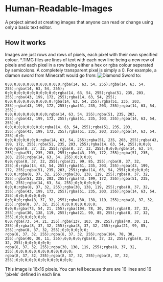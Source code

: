 # Human-Readable-Images
A project aimed at creating images that anyone can read or change using only a basic text editor.

## How it works

Images are just rows and rows of pixels, each pixel with their own specified colour.
*.TIMG files are lines of text with each new line being a new row of pixels and each pixel in a row being either a hex or rgba colour seperated by semicolons. A completely transparent pixel is simply a 0.
For example, a diamon sword from Minecraft would go from:
![Diamond Sword](http://www.minecraftinfo.com/images/360.png)
to:
```
0;0;0;0;0;0;0;0;0;0;0;0;0;rgba(14, 63, 54, 255);rgba(14, 63, 54, 255);rgba(14, 63, 54, 255);
0;0;0;0;0;0;0;0;0;0;0;0;rgba(14, 63, 54, 255);rgba(51, 235, 203, 255);rgba(43, 199, 172, 255);rgba(14, 63, 54, 255);
0;0;0;0;0;0;0;0;0;0;0;rgba(14, 63, 54, 255);rgba(51, 235, 203, 255);rgba(43, 199, 172, 255);rgba(51, 235, 203, 255);rgba(14, 63, 54, 255);
0;0;0;0;0;0;0;0;0;0;rgba(14, 63, 54, 255);rgba(51, 235, 203, 255);rgba(43, 199, 172, 255);rgba(51, 235, 203, 255);rgba(14, 63, 54, 255);0;
0;0;0;0;0;0;0;0;0;rgba(14, 63, 54, 255);rgba(51, 235, 203, 255);rgba(43, 199, 172, 255);rgba(51, 235, 203, 255);rgba(14, 63, 54, 255);0;0;
0;0;0;0;0;0;0;0;rgba(14, 63, 54, 255);rgba(51, 235, 203, 255);rgba(43, 199, 172, 255);rgba(51, 235, 203, 255);rgba(14, 63, 54, 255);0;0;0;
0;0;rgba(8, 37, 32, 255);rgba(8, 37, 32, 255);0;0;0;rgba(14, 63, 54, 255);rgba(51, 235, 203, 255);rgba(43, 199, 172, 255);rgba(51, 235, 203, 255);rgba(14, 63, 54, 255);0;0;0;0;
0;0;rgba(8, 37, 32, 255);rgba(21, 99, 85, 255);rgba(8, 37, 32, 255);0;rgba(14, 63, 54, 255);rgba(51, 235, 203, 255);rgba(43, 199, 172, 255);rgba(51, 235, 203, 255);rgba(14, 63, 54, 255);0;0;0;0;0;
0;0;0;rgba(8, 37, 32, 255);rgba(30, 138, 119, 255);rgba(8, 37, 32, 255);rgba(51, 235, 203, 255);rgba(43, 199, 172, 255);rgba(51, 235, 203, 255);rgba(14, 63, 54, 255);0;0;0;0;0;0;
0;0;0;rgba(8, 37, 32, 255);rgba(30, 138, 119, 255);rgba(8, 37, 32, 255);rgba(43, 199, 172, 255);rgba(51, 235, 203, 255);rgba(14, 63, 54, 255);0;0;0;0;0;0;0;
0;0;0;0;rgba(8, 37, 32, 255);rgba(30, 138, 119, 255);rgba(8, 37, 32, 255);rgba(8, 37, 32, 255);0;0;0;0;0;0;0;0;
0;0;0;rgba(73, 54, 21, 255);rgba(104, 78, 30, 255);rgba(8, 37, 32, 255);rgba(30, 138, 119, 255);rgba(21, 99, 85, 255);rgba(8, 37, 32, 255);0;0;0;0;0;0;0;
0;0;rgba(73, 54, 21, 255);rgba(137, 103, 39, 255);rgba(40, 30, 11, 255);0;rgba(8, 37, 32, 255);rgba(8, 37, 32, 255);rgba(21, 99, 85, 255);rgba(8, 37, 32, 255);0;0;0;0;0;0;
rgba(8, 37, 32, 255);rgba(8, 37, 32, 255);rgba(104, 78, 30, 255);rgba(40, 30, 11, 255);0;0;0;0;rgba(8, 37, 32, 255);rgba(8, 37, 32, 255);0;0;0;0;0;0;
rgba(8, 37, 32, 255);rgba(30, 138, 119, 255);rgba(8, 37, 32, 255);0;0;0;0;0;0;0;0;0;0;0;0;0;
rgba(8, 37, 32, 255);rgba(8, 37, 32, 255);rgba(8, 37, 32, 255);0;0;0;0;0;0;0;0;0;0;0;0;0;
```
This image is 16x16 pixels. You can tell because there are 16 lines and 16 'pixels' defined in each line.
